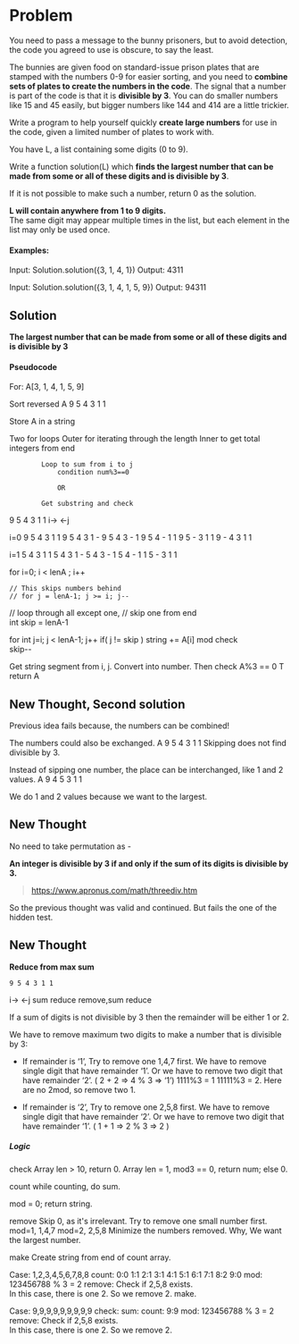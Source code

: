 

# Problem

You need to pass a message to the bunny prisoners, 
but to avoid detection, the code you agreed to use
is obscure, to say the least.

The bunnies are given food on standard-issue prison
plates that are stamped with the numbers 0-9 for 
easier sorting, and you need to **combine sets of plates
to create the numbers in the code**. The signal that
a number is part of the code is that it is 
**divisible by 3**. You can do smaller numbers like 15
and 45 easily, but bigger numbers like 144 and 414
are a little trickier. 

Write a program to help yourself quickly 
**create large numbers** for use in the code, 
given a limited number of plates to work with.

You have L, a list containing some digits (0 to 9).

Write a function solution(L) which 
**finds the largest number that can be made
 from some or all of these digits and is divisible by 3**. 

If it is not possible to make such a number, return 0
as the solution. 

**L will contain anywhere from 1 to 9 digits.**  
The same digit may appear multiple times in the list,
but each element in the list may only be used once.

#### Examples:
Input: Solution.solution({3, 1, 4, 1})
Output: 4311

Input: Solution.solution({3, 1, 4, 1, 5, 9})
Output: 94311

## Solution
**The largest number that can be made from
some or all of these digits and is divisible by 3**

#### Pseudocode
For: A[3, 1, 4, 1, 5, 9]

Sort reversed A 9 5 4 3 1 1
 
Store A in a string

Two for loops
    Outer for iterating through the length
        Inner to get total integers from end
        
            Loop to sum from i to j
                condition num%3==0
                
                OR 
                        
            Get substring and check

9 5 4 3 1 1
i->     <-j

i=0
9 5 4 3 1 1
9 5 4 3 1 -
9 5 4 3 - 1
9 5 4 - 1 1
9 5 - 3 1 1
9 - 4 3 1 1

i=1
5 4 3 1 1
5 4 3 1 -
5 4 3 - 1
5 4 - 1 1
5 - 3 1 1



for i=0; i < lenA ; i++
    
    // This skips numbers behind    
    // for j = lenA-1; j >= i; j--    
    
   // loop through all except one, 
   // skip one from end    
   int skip = lenA-1
    
   for int j=i; j < lenA-1; j++ 
        if( j != skip )
            string += A[i]
            mod check            
        skip--
        
        
       

        
Get string segment from i, j.
Convert into number.
Then check A%3 == 0
    T return A

        
## New Thought, Second solution

Previous idea fails because, the numbers
can be combined!

The numbers could also be exchanged.
A 9 5 4 3 1 1
Skipping does not find divisible by 3.

Instead of sipping one number, the place
can be interchanged, like 1 and 2 values.
A 9 4 5 3 1 1 

We do 1 and 2 values because we want to
the largest. 


## New Thought

No need to take permutation as -

**An integer is divisible by 3 if and only if the
 sum of its digits is divisible by 3.**
 
> https://www.apronus.com/math/threediv.htm
 
 So the previous thought was valid and continued. 
 But fails the one of the hidden test.
 
 
 ## New Thought
 
**Reduce from max sum**

    9 5 4 3 1 1
i->             <-j
sum             reduce 
remove,sum      reduce


If a sum of digits is not divisible by 3
then the remainder will be either 1 or 2. 

We have to remove maximum two digits to 
make a number that is divisible by 3: 

- If remainder is ‘1’, 
    Try to remove one 1,4,7 first.
    We have to remove single digit that have remainder ‘1’.
    Or we have to remove two digit that have remainder ‘2’.
    ( 2 + 2 => 4 % 3 => ‘1’)
    1111%3 = 1
    11111%3 = 2. Here are no 2mod, so remove two 1.


- If remainder is ‘2’,
    Try to remove one 2,5,8 first.
    We have to remove single digit that have remainder ‘2’.
    Or we have to remove two digit that have remainder ‘1’.
    ( 1 + 1 => 2 % 3 => 2 )


##### Logic
check
    Array len > 10, return 0.
    Array len = 1, mod3 == 0, return num; else 0.    

count
    while counting, do sum.

mod = 0; return string.

remove
    Skip 0, as it's irrelevant.
    Try to remove one small number first.
        mod=1, 1,4,7
        mod=2, 2,5,8
    Minimize the numbers removed.
    Why, We want the largest number.    

make
    Create string from end of count array.
  
  
Case: 1,2,3,4,5,6,7,8,8
count: 0:0 1:1 2:1 3:1 4:1 5:1 6:1 7:1 8:2 9:0
mod: 123456788 % 3 = 2
remove: 
    Check if 2,5,8 exists.  
    In this case, there is one 2. So we remove 2.
make.


Case: 9,9,9,9,9,9,9,9,9
check:
sum: 
count: 9:9
mod: 123456788 % 3 = 2
remove: 
    Check if 2,5,8 exists.  
    In this case, there is one 2. So we remove 2.
    

    

